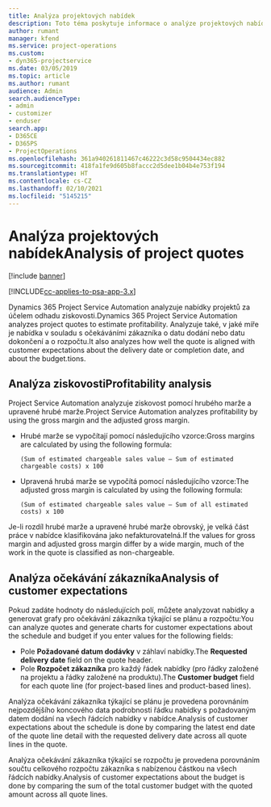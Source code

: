 ```yaml
---
title: Analýza projektových nabídek
description: Toto téma poskytuje informace o analýze projektových nabídek.
author: rumant
manager: kfend
ms.service: project-operations
ms.custom:
- dyn365-projectservice
ms.date: 03/05/2019
ms.topic: article
ms.author: rumant
audience: Admin
search.audienceType:
- admin
- customizer
- enduser
search.app:
- D365CE
- D365PS
- ProjectOperations
ms.openlocfilehash: 361a940261811467c46222c3d58c9504434ec882
ms.sourcegitcommit: 418fa1fe9d605b8faccc2d5dee1b04b4e753f194
ms.translationtype: HT
ms.contentlocale: cs-CZ
ms.lasthandoff: 02/10/2021
ms.locfileid: "5145215"
---
```

# <a name="analysis-of-project-quotes"></a><span data-ttu-id="64767-103">Analýza projektových nabídek</span><span class="sxs-lookup"><span data-stu-id="64767-103">Analysis of project quotes</span></span>

[!include [banner](../includes/psa-now-project-operations.md)]

[!INCLUDE[cc-applies-to-psa-app-3.x](../includes/cc-applies-to-psa-app-3x.md)]

<span data-ttu-id="64767-104">Dynamics 365 Project Service Automation analyzuje nabídky projektů za účelem odhadu ziskovosti.</span><span class="sxs-lookup"><span data-stu-id="64767-104">Dynamics 365 Project Service Automation analyzes project quotes to estimate profitability.</span></span> <span data-ttu-id="64767-105">Analyzuje také, v jaké míře je nabídka v souladu s očekáváními zákazníka o datu dodání nebo datu dokončení a o rozpočtu.</span><span class="sxs-lookup"><span data-stu-id="64767-105">It also analyzes how well the quote is aligned with customer expectations about the delivery date or completion date, and about the budget.tions.</span></span>

## <a name="profitability-analysis"></a><span data-ttu-id="64767-106">Analýza ziskovosti</span><span class="sxs-lookup"><span data-stu-id="64767-106">Profitability analysis</span></span>

<span data-ttu-id="64767-107">Project Service Automation analyzuje ziskovost pomocí hrubého marže a upravené hrubé marže.</span><span class="sxs-lookup"><span data-stu-id="64767-107">Project Service Automation analyzes profitability by using the gross margin and the adjusted gross margin.</span></span>

- <span data-ttu-id="64767-108">Hrubé marže se vypočítají pomocí následujícího vzorce:</span><span class="sxs-lookup"><span data-stu-id="64767-108">Gross margins are calculated by using the following formula:</span></span>

  `
    (Sum of estimated chargeable sales value – Sum of estimated chargeable costs) x 100
  `
- <span data-ttu-id="64767-109">Upravená hrubá marže se vypočítá pomocí následujícího vzorce:</span><span class="sxs-lookup"><span data-stu-id="64767-109">The adjusted gross margin is calculated by using the following formula:</span></span>

  `
    (Sum of estimated chargeable sales value – Sum of all estimated costs) x 100
  `

<span data-ttu-id="64767-110">Je-li rozdíl hrubé marže a upravené hrubé marže obrovský, je velká část práce v nabídce klasifikována jako nefakturovatelná.</span><span class="sxs-lookup"><span data-stu-id="64767-110">If the values for gross margin and adjusted gross margin differ by a wide margin, much of the work in the quote is classified as non-chargeable.</span></span>

## <a name="analysis-of-customer-expectations"></a><span data-ttu-id="64767-111">Analýza očekávání zákazníka</span><span class="sxs-lookup"><span data-stu-id="64767-111">Analysis of customer expectations</span></span>

<span data-ttu-id="64767-112">Pokud zadáte hodnoty do následujících polí, můžete analyzovat nabídky a generovat grafy pro očekávání zákazníka týkající se plánu a rozpočtu:</span><span class="sxs-lookup"><span data-stu-id="64767-112">You can analyze quotes and generate charts for customer expectations about the schedule and budget if you enter values for the following fields:</span></span>

- <span data-ttu-id="64767-113">Pole **Požadované datum dodávky** v záhlaví nabídky.</span><span class="sxs-lookup"><span data-stu-id="64767-113">The **Requested delivery date** field on the quote header.</span></span>
- <span data-ttu-id="64767-114">Pole **Rozpočet zákazníka** pro každý řádek nabídky (pro řádky založené na projektu a řádky založené na produktu).</span><span class="sxs-lookup"><span data-stu-id="64767-114">The **Customer budget** field for each quote line (for project-based lines and product-based lines).</span></span>

<span data-ttu-id="64767-115">Analýza očekávání zákazníka týkající se plánu je provedena porovnáním nejpozdějšího koncového data podrobnosti řádku nabídky s požadovaným datem dodání na všech řádcích nabídky v nabídce.</span><span class="sxs-lookup"><span data-stu-id="64767-115">Analysis of customer expectations about the schedule is done by comparing the latest end date of the quote line detail with the requested delivery date across all quote lines in the quote.</span></span>

<span data-ttu-id="64767-116">Analýza očekávání zákazníka týkající se rozpočtu je provedena porovnáním součtu celkového rozpočtu zákazníka s nabízenou částkou na všech řádcích nabídky.</span><span class="sxs-lookup"><span data-stu-id="64767-116">Analysis of customer expectations about the budget is done by comparing the sum of the total customer budget with the quoted amount across all quote lines.</span></span>
